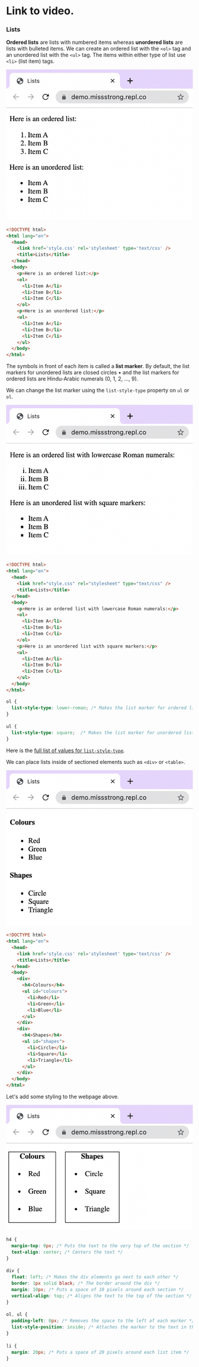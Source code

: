 # Link to video.

### Lists

**Ordered lists** are lists with numbered items whereas **unordered lists** are lists with bulleted items. We can create an ordered list with the `<ol>` tag and an unordered list with the `<ul>` tag. The items within either type of list use `<li>` (list item) tags.

![](../../Images/HTML_List_1.png)

```html
<!DOCTYPE html>
<html lang="en">
  <head>
    <link href='style.css' rel='stylesheet' type='text/css' />
    <title>Lists</title>
  </head>
  <body>
    <p>Here is an ordered list:</p>
    <ol>
      <li>Item A</li>
      <li>Item B</li>
      <li>Item C</li>
    </ol>
    <p>Here is an unordered list:</p>
    <ul>
      <li>Item A</li>
      <li>Item B</li>
      <li>Item C</li>
    </ul>
  </body>
</html>
```

The symbols in front of each item is called a **list marker**. By default, the list markers for unordered lists are closed circles • and the list markers for ordered lists are Hindu-Arabic numerals (0, 1, 2, ..., 9).

We can change the list marker using the `list-style-type` property on `ul` or `ol`. 

![](../../Images/HTML_List_2.png)

```html
<!DOCTYPE html>
<html lang="en">
  <head>
    <link href="style.css" rel="stylesheet" type="text/css" />
    <title>Lists</title>
  </head>
  <body>
    <p>Here is an ordered list with lowercase Roman numerals:</p>
    <ol>
      <li>Item A</li>
      <li>Item B</li>
      <li>Item C</li>
    </ol>
    <p>Here is an unordered list with square markers:</p>
    <ul>
      <li>Item A</li>
      <li>Item B</li>
      <li>Item C</li>
    </ul>
  </body>
</html>
```

```css
ol {
  list-style-type: lower-roman; /* Makes the list marker for ordered lists lowercase Roman numerals */
}

ul {
  list-style-type: square;  /* Makes the list marker for unordered lists closed squares */
}
```

Here is the [full list of values for `list-style-type`](https://developer.mozilla.org/en-US/docs/Web/CSS/list-style-type#values).

We can place lists inside of sectioned elements such as `<div>` or `<table>`.

![](../../Images/HTML_List_3.png)

```html
<!DOCTYPE html>
<html lang="en">
  <head>
    <link href='style.css' rel='stylesheet' type='text/css' />
    <title>Lists</title>
  </head>
  <body>
    <div>
      <h4>Colours</h4>
      <ul id="colours">
        <li>Red</li>
        <li>Green</li>
        <li>Blue</li>
      </ul>
    </div>
    <div>
      <h4>Shapes</h4>
      <ul id="shapes">
        <li>Circle</li>
        <li>Square</li>
        <li>Triangle</li>
      </ul>
    </div>
  </body>
</html>
```

Let's add some styling to the webpage above.


![](../../Images/HTML_List_4.png)

```css
h4 {
  margin-top: 0px; /* Puts the text to the very top of the section */
  text-align: center; /* Centers the text */
}

div {
  float: left; /* Makes the div elements go next to each other */
  border: 1px solid black; /* The border around the div */
  margin: 10px; /* Puts a space of 10 pixels around each section */
  vertical-align: top; /* Aligns the text to the top of the section */
}

ol, ul {
  padding-left: 0px; /* Removes the space to the left of each marker */
  list-style-position: inside; /* Attaches the marker to the text in the list item */
}

li {
  margin: 20px; /* Puts a space of 20 pixels around each list item */
}
```
